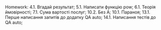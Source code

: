 Homework:
4.1. Вгадай результат;
5.1. Написати функцію pow;
6.1. Теорія ймовірності; 
7.1. Сума вартості послуг;
10.2. Без А;
10.1. Параноя;
13.1. Перше написання запитів до додатку QA auto;
14.1. Написання тестів до QA auto;

